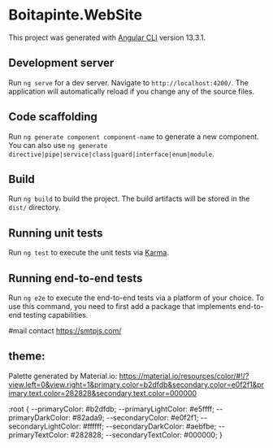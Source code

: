 # Boitapinte.WebSite

This project was generated with [Angular CLI](https://github.com/angular/angular-cli) version 13.3.1.

## Development server

Run `ng serve` for a dev server. Navigate to `http://localhost:4200/`. The application will automatically reload if you change any of the source files.

## Code scaffolding

Run `ng generate component component-name` to generate a new component. You can also use `ng generate directive|pipe|service|class|guard|interface|enum|module`.

## Build

Run `ng build` to build the project. The build artifacts will be stored in the `dist/` directory.

## Running unit tests

Run `ng test` to execute the unit tests via [Karma](https://karma-runner.github.io).

## Running end-to-end tests

Run `ng e2e` to execute the end-to-end tests via a platform of your choice. To use this command, you need to first add a package that implements end-to-end testing capabilities.

#mail contact
https://smtpjs.com/

## theme:
Palette generated by Material.io:
https://material.io/resources/color/#!/?view.left=0&view.right=1&primary.color=b2dfdb&secondary.color=e0f2f1&primary.text.color=282828&secondary.text.color=000000


:root {
    --primaryColor: #b2dfdb;
    --primaryLightColor: #e5ffff;
    --primaryDarkColor: #82ada9;
    --secondaryColor: #e0f2f1;
    --secondaryLightColor: #ffffff;
    --secondaryDarkColor: #aebfbe;
    --primaryTextColor: #282828;
    --secondaryTextColor: #000000;
}

